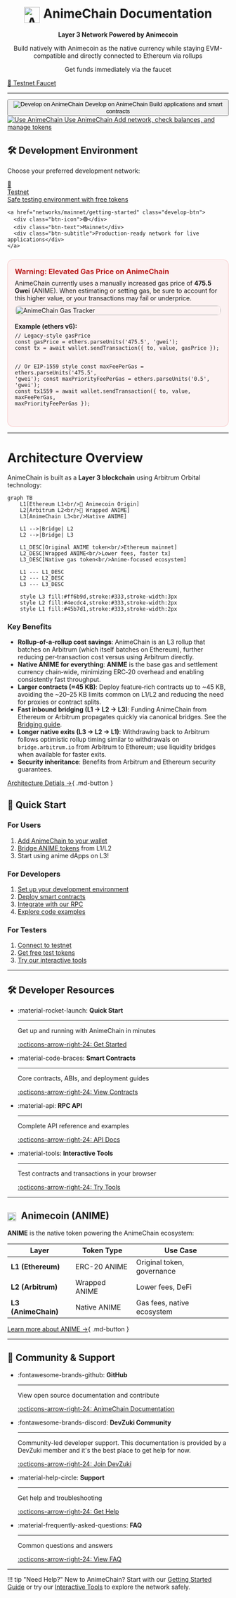 <div align="center">
  <h1><img src="assets/images/animechain.webp" alt="AnimeChain" style="height: 36px; vertical-align: middle; margin-right: 8px;" />AnimeChain Documentation</h1>
  <p><strong>Layer 3 Network Powered by Animecoin</strong></p>
  <p>Build natively with Animecoin as the native currency while staying EVM-compatible and directly connected to Ethereum via rollups</p>
  <p>Get funds immediately via the faucet</p>
</div>

<div class="faucet-button-container">
  <a href="networks/testnet/faucet" class="faucet-btn">
    <span class="btn-icon">🚰</span>
    Testnet Faucet
  </a>
</div>

---

<div class="main-actions">
  <button class="main-action-btn" onclick="showDevelopSection()">
    <img src="assets/images/dev.png" alt="Develop on AnimeChain" class="btn-image" />
    <span class="btn-text">Develop on AnimeChain</span>
    <span class="btn-subtitle">Build applications and smart contracts</span>
  </button>
  
  <a href="use-animechain" class="main-action-btn">
    <img src="assets/images/user.png" alt="Use AnimeChain" class="btn-image" />
    <span class="btn-text">Use AnimeChain</span>
    <span class="btn-subtitle">Add network, check balances, and manage tokens</span>
  </a>
</div>

<div id="develop-section" class="develop-section hidden">
  <h2>🛠️ Development Environment</h2>
  <p>Choose your preferred development network:</p>
  
  <div class="develop-options">
    <a href="networks/testnet/getting-started" class="develop-btn">
      <div class="btn-icon">🧪</div>
      <div class="btn-text">Testnet</div>
      <div class="btn-subtitle">Safe testing environment with free tokens</div>
    </a>
    
    <a href="networks/mainnet/getting-started" class="develop-btn">
      <div class="btn-icon">🟢</div>
      <div class="btn-text">Mainnet</div>
      <div class="btn-subtitle">Production-ready network for live applications</div>
    </a>
  </div>

  <div class="gas-warning" style="margin-top: 1.5rem; padding: 1rem; border: 1px solid rgba(239,68,68,.25); background: rgba(239,68,68,.06); border-radius: 12px;">
    <h3 style="margin: 0 0 .5rem; color:#b91c1c;">Warning: Elevated Gas Price on AnimeChain</h3>
    <p style="margin: 0 0 .5rem;">
      AnimeChain currently uses a manually increased gas price of <strong>475.5 Gwei</strong> (ANIME). When estimating or setting gas, be sure to account for this higher value, or your transactions may fail or underprice.
    </p>
    <div style="display:flex; align-items:flex-start; gap: 1rem; flex-wrap: wrap;">
      <img src="assets/images/gastracker.webp" alt="AnimeChain Gas Tracker" style="max-width: 520px; width: 100%; border-radius: 10px; border: 1px solid rgba(0,0,0,0.08);" />
      <div style="min-width:280px; flex:1;">
        <div style="font-weight:700; margin-bottom:.35rem;">Example (ethers v6):</div>
        <pre style="margin:0; overflow:auto;"><code>// Legacy-style gasPrice
const gasPrice = ethers.parseUnits('475.5', 'gwei');
const tx = await wallet.sendTransaction({ to, value, gasPrice });

// Or EIP-1559 style
const maxFeePerGas = ethers.parseUnits('475.5', 'gwei');
const maxPriorityFeePerGas = ethers.parseUnits('0.5', 'gwei');
const tx1559 = await wallet.sendTransaction({ to, value, maxFeePerGas, maxPriorityFeePerGas });
</code></pre>
      </div>
    </div>
  </div>
</div>

<script>
function showDevelopSection() {
  const developSection = document.getElementById('develop-section');
  developSection.classList.remove('hidden');
  developSection.classList.add('visible');
  
  // Smooth scroll to the develop section
  setTimeout(() => {
    developSection.scrollIntoView({ behavior: 'smooth', block: 'start' });
  }, 100);
}
</script>

---

# Architecture Overview

AnimeChain is built as a **Layer 3 blockchain** using Arbitrum Orbital technology:

```mermaid
graph TB
    L1[Ethereum L1<br/>🏦 Animecoin Origin]
    L2[Arbitrum L2<br/>🌉 Wrapped ANIME]
    L3[AnimeChain L3<br/>Native ANIME]
    
    L1 -->|Bridge| L2
    L2 -->|Bridge| L3
    
    L1_DESC[Original ANIME token<br/>Ethereum mainnet]
    L2_DESC[Wrapped ANIME<br/>Lower fees, faster tx]
    L3_DESC[Native gas token<br/>Anime-focused ecosystem]
    
    L1 --- L1_DESC
    L2 --- L2_DESC
    L3 --- L3_DESC
    
    style L3 fill:#ff6b9d,stroke:#333,stroke-width:3px
    style L2 fill:#4ecdc4,stroke:#333,stroke-width:2px
    style L1 fill:#45b7d1,stroke:#333,stroke-width:2px
```

### Key Benefits

- **Rollup-of-a-rollup cost savings**: AnimeChain is an L3 rollup that batches on Arbitrum (which itself batches on Ethereum), further reducing per‑transaction cost versus using Arbitrum directly.
- **Native ANIME for everything**: **ANIME** is the base gas and settlement currency chain‑wide, minimizing ERC‑20 overhead and enabling consistently fast throughput.
- **Larger contracts (≈45 KB)**: Deploy feature‑rich contracts up to ~45 KB, avoiding the ~20–25 KB limits common on L1/L2 and reducing the need for proxies or contract splits.
- **Fast inbound bridging (L1 → L2 → L3)**: Funding AnimeChain from Ethereum or Arbitrum propagates quickly via canonical bridges. See the [Bridging guide](animecoin/bridging.md).
- **Longer native exits (L3 → L2 → L1)**: Withdrawing back to Arbitrum follows optimistic rollup timing similar to withdrawals on `bridge.arbitrum.io` from Arbitrum to Ethereum; use liquidity bridges when available for faster exits.
- **Security inheritance**: Benefits from Arbitrum and Ethereum security guarantees.

[Architecture Detials →](architecture/){ .md-button }


## 🚀 Quick Start

### For Users
1. [Add AnimeChain to your wallet](networks/mainnet/add-to-wallet.md)
2. [Bridge ANIME tokens](animecoin/bridging.md) from L1/L2
3. Start using anime dApps on L3!

### For Developers
1. [Set up your development environment](developers/index.md)
2. [Deploy smart contracts](developers/contracts.md)
3. [Integrate with our RPC](developers/rpc-api.md)
4. [Explore code examples](developers/examples.md)

### For Testers
1. [Connect to testnet](networks/testnet/getting-started.md)
2. [Get free test tokens](networks/testnet/faucet.md)
3. [Try our interactive tools](app.md)

---

## 🛠️ Developer Resources

<div class="grid cards" markdown>

-   :material-rocket-launch: **Quick Start**

    ---

    Get up and running with AnimeChain in minutes

    [:octicons-arrow-right-24: Get Started](developers/index.md)

-   :material-code-braces: **Smart Contracts**

    ---

    Core contracts, ABIs, and deployment guides

    [:octicons-arrow-right-24: View Contracts](developers/contracts.md)

-   :material-api: **RPC API**

    ---

    Complete API reference and examples

    [:octicons-arrow-right-24: API Docs](developers/rpc-api.md)

-   :material-tools: **Interactive Tools**

    ---

    Test contracts and transactions in your browser

    [:octicons-arrow-right-24: Try Tools](app.md)

</div>

---

## <img src="assets/images/animecoin.webp" alt="Animecoin" style="height: 20px; vertical-align: middle; margin-right: 6px;" /> Animecoin (ANIME)

**ANIME** is the native token powering the AnimeChain ecosystem:

| Layer | Token Type | Use Case |
|-------|------------|----------|
| **L1 (Ethereum)** | ERC-20 ANIME | Original token, governance |
| **L2 (Arbitrum)** | Wrapped ANIME | Lower fees, DeFi |
| **L3 (AnimeChain)** | Native ANIME | Gas fees, native ecosystem |

[Learn more about ANIME →](animecoin/index.md){ .md-button }

---

## 🤝 Community & Support

<div class="grid cards" markdown>

-   :fontawesome-brands-github: **GitHub**

    ---

    View open source documentation and contribute

    [:octicons-arrow-right-24: AnimeChain Documentation](https://github.com/AnimeChain/AnimeChainDev)

-   :fontawesome-brands-discord: **DevZuki Community**

    ---

    Community-led developer support. This documentation is provided by a DevZuki member and it's the best place to get help for now.

    [:octicons-arrow-right-24: Join DevZuki](https://t.co/4xlpVFIfDx)

-   :material-help-circle: **Support**

    ---

    Get help and troubleshooting

    [:octicons-arrow-right-24: Get Help](resources/troubleshooting.md)

-   :material-frequently-asked-questions: **FAQ**

    ---

    Common questions and answers

    [:octicons-arrow-right-24: View FAQ](resources/faq.md)

</div>

---

!!! tip "Need Help?"
    New to AnimeChain? Start with our [Getting Started Guide](networks/mainnet/getting-started.md) or try our [Interactive Tools](app.md) to explore the network safely.
